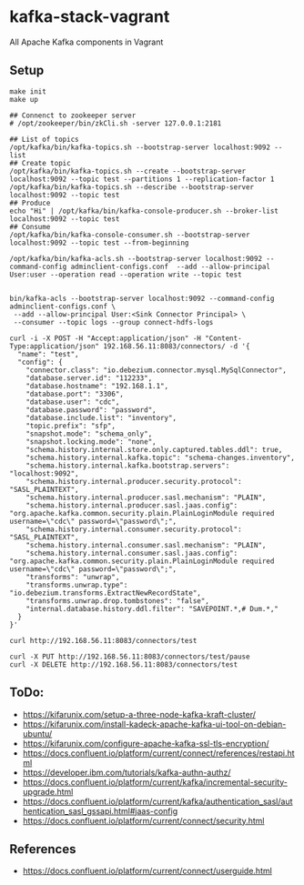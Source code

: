 # kafka-stack-vagrant

All Apache Kafka components in Vagrant

## Setup

```shell
make init
make up

## Connenct to zookeeper server
# /opt/zookeeper/bin/zkCli.sh -server 127.0.0.1:2181

## List of topics
/opt/kafka/bin/kafka-topics.sh --bootstrap-server localhost:9092 --list
## Create topic
/opt/kafka/bin/kafka-topics.sh --create --bootstrap-server localhost:9092 --topic test --partitions 1 --replication-factor 1
/opt/kafka/bin/kafka-topics.sh --describe --bootstrap-server localhost:9092 --topic test
## Produce
echo "Hi" | /opt/kafka/bin/kafka-console-producer.sh --broker-list localhost:9092 --topic test
## Consume
/opt/kafka/bin/kafka-console-consumer.sh --bootstrap-server localhost:9092 --topic test --from-beginning

/opt/kafka/bin/kafka-acls.sh --bootstrap-server localhost:9092 --command-config adminclient-configs.conf  --add --allow-principal User:user --operation read --operation write --topic test


bin/kafka-acls --bootstrap-server localhost:9092 --command-config adminclient-configs.conf \
 --add --allow-principal User:<Sink Connector Principal> \
 --consumer --topic logs --group connect-hdfs-logs
```

```shell
curl -i -X POST -H "Accept:application/json" -H "Content-Type:application/json" 192.168.56.11:8083/connectors/ -d '{
  "name": "test",
  "config": {
    "connector.class": "io.debezium.connector.mysql.MySqlConnector",
    "database.server.id": "112233",
    "database.hostname": "192.168.1.1",
    "database.port": "3306",
    "database.user": "cdc",
    "database.password": "password",
    "database.include.list": "inventory",
    "topic.prefix": "sfp",
    "snapshot.mode": "schema_only",
    "snapshot.locking.mode": "none",
    "schema.history.internal.store.only.captured.tables.ddl": true,
    "schema.history.internal.kafka.topic": "schema-changes.inventory",
    "schema.history.internal.kafka.bootstrap.servers": "localhost:9092",
    "schema.history.internal.producer.security.protocol": "SASL_PLAINTEXT",
    "schema.history.internal.producer.sasl.mechanism": "PLAIN",
    "schema.history.internal.producer.sasl.jaas.config": "org.apache.kafka.common.security.plain.PlainLoginModule required username=\"cdc\" password=\"password\";",
    "schema.history.internal.consumer.security.protocol": "SASL_PLAINTEXT",
    "schema.history.internal.consumer.sasl.mechanism": "PLAIN",
    "schema.history.internal.consumer.sasl.jaas.config": "org.apache.kafka.common.security.plain.PlainLoginModule required username=\"cdc\" password=\"password\";",
    "transforms": "unwrap",
    "transforms.unwrap.type": "io.debezium.transforms.ExtractNewRecordState",
    "transforms.unwrap.drop.tombstones": "false",
    "internal.database.history.ddl.filter": "SAVEPOINT.*,# Dum.*,"
  }
}'

curl http://192.168.56.11:8083/connectors/test

curl -X PUT http://192.168.56.11:8083/connectors/test/pause
curl -X DELETE http://192.168.56.11:8083/connectors/test
```

## ToDo:

* https://kifarunix.com/setup-a-three-node-kafka-kraft-cluster/
* https://kifarunix.com/install-kadeck-apache-kafka-ui-tool-on-debian-ubuntu/
* https://kifarunix.com/configure-apache-kafka-ssl-tls-encryption/
* https://docs.confluent.io/platform/current/connect/references/restapi.html
* https://developer.ibm.com/tutorials/kafka-authn-authz/
* https://docs.confluent.io/platform/current/kafka/incremental-security-upgrade.html
* https://docs.confluent.io/platform/current/kafka/authentication_sasl/authentication_sasl_gssapi.html#jaas-config
* https://docs.confluent.io/platform/current/connect/security.html

## References

* https://docs.confluent.io/platform/current/connect/userguide.html
